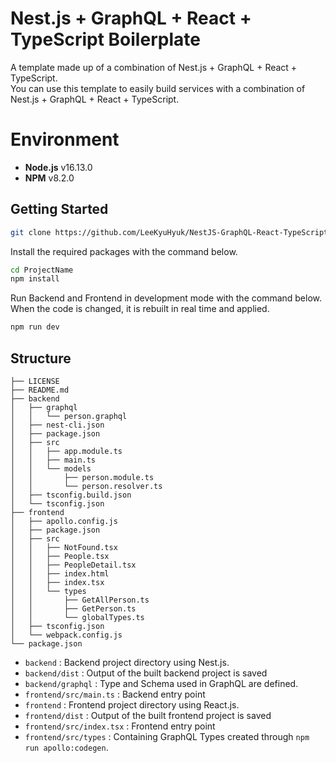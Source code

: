 # Nest.js + GraphQL + React + TypeScript Boilerplate

A template made up of a combination of Nest.js + GraphQL + React + TypeScript.  
You can use this template to easily build services with a combination of Nest.js + GraphQL + React + TypeScript.

# Environment

- **Node.js** v16.13.0
- **NPM** v8.2.0

## Getting Started

```sh
git clone https://github.com/LeeKyuHyuk/NestJS-GraphQL-React-TypeScript-Boilerplate.git ProjectName
```

Install the required packages with the command below.

```sh
cd ProjectName
npm install
```

Run Backend and Frontend in development mode with the command below.  
When the code is changed, it is rebuilt in real time and applied.

```sh
npm run dev
```

## Structure

```
├── LICENSE
├── README.md
├── backend
│   ├── graphql
│   │   └── person.graphql
│   ├── nest-cli.json
│   ├── package.json
│   ├── src
│   │   ├── app.module.ts
│   │   ├── main.ts
│   │   └── models
│   │       ├── person.module.ts
│   │       └── person.resolver.ts
│   ├── tsconfig.build.json
│   └── tsconfig.json
├── frontend
│   ├── apollo.config.js
│   ├── package.json
│   ├── src
│   │   ├── NotFound.tsx
│   │   ├── People.tsx
│   │   ├── PeopleDetail.tsx
│   │   ├── index.html
│   │   ├── index.tsx
│   │   └── types
│   │       ├── GetAllPerson.ts
│   │       ├── GetPerson.ts
│   │       └── globalTypes.ts
│   ├── tsconfig.json
│   └── webpack.config.js
└── package.json
```

- `backend` : Backend project directory using Nest.js.
- `backend/dist` : Output of the built backend project is saved
- `backend/graphql` : Type and Schema used in GraphQL are defined.
- `frontend/src/main.ts` : Backend entry point
- `frontend` : Frontend project directory using React.js.
- `frontend/dist` : Output of the built frontend project is saved
- `frontend/src/index.tsx` : Frontend entry point
- `frontend/src/types` : Containing GraphQL Types created through `npm run apollo:codegen`.
